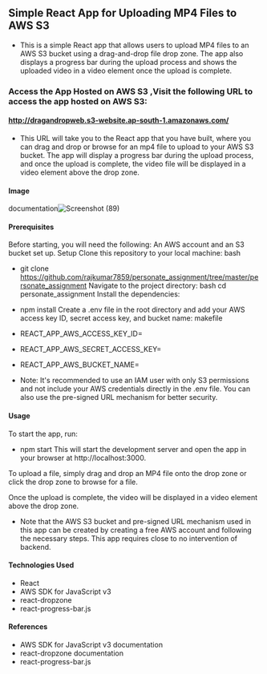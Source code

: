 ## Simple React App for Uploading MP4 Files to AWS S3
- This is a simple React app that allows users to upload MP4 files to an AWS S3 bucket using a drag-and-drop file drop zone. The app also displays a progress bar during the upload process and shows the uploaded video in a video element once the upload is complete.

### Access the App Hosted on AWS S3 ,Visit the following URL to access the app hosted on AWS S3:

#### http://dragandropweb.s3-website.ap-south-1.amazonaws.com/

- This URL will take you to the React app that you have built, where you can drag and drop or browse for an mp4 file to upload to your AWS S3 bucket. The app will display a progress bar during the upload process, and once the upload is complete, the video file will be displayed in a video element above the drop zone.

#### Image 
 documentation![Screenshot (89)](https://user-images.githubusercontent.com/103853109/228762778-6f91cc31-08e0-4e8b-9579-51caa500fa35.png)

#### Prerequisites
Before starting, you will need the following:
An AWS account and an S3 bucket set up.
Setup
Clone this repository to your local machine:
bash
- git clone https://github.com/rajkumar7859/personate_assignment/tree/master/personate_assignment
Navigate to the project directory:
bash
cd personate_assignment
Install the dependencies:
- npm install
Create a .env file in the root directory and add your AWS access key ID, secret access key, and bucket name:
makefile
- REACT_APP_AWS_ACCESS_KEY_ID=<your-access-key-id>
- REACT_APP_AWS_SECRET_ACCESS_KEY=<your-secret-access-key>
- REACT_APP_AWS_BUCKET_NAME=<your-bucket-name>

- Note: It's recommended to use an IAM user with only S3 permissions and not include your AWS credentials directly in the .env file. You can also use the pre-signed URL mechanism for better security.

#### Usage
To start the app, run:
- npm start
This will start the development server and open the app in your browser at http://localhost:3000.

To upload a file, simply drag and drop an MP4 file onto the drop zone or click the drop zone to browse for a file.

Once the upload is complete, the video will be displayed in a video element above the drop zone.

- Note that the AWS S3 bucket and pre-signed URL mechanism used in this app can be created by creating a free AWS account and following the necessary steps. This app requires close to no intervention of backend.

#### Technologies Used
- React
- AWS SDK for JavaScript v3
- react-dropzone
- react-progress-bar.js

#### References
- AWS SDK for JavaScript v3 documentation
- react-dropzone documentation
- react-progress-bar.js
